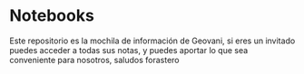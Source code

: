 # Notebooks
Este repositorio es la mochila de información de Geovani, si eres  un invitado puedes acceder a todas sus notas, y puedes aportar lo que sea conveniente para nosotros, saludos forastero